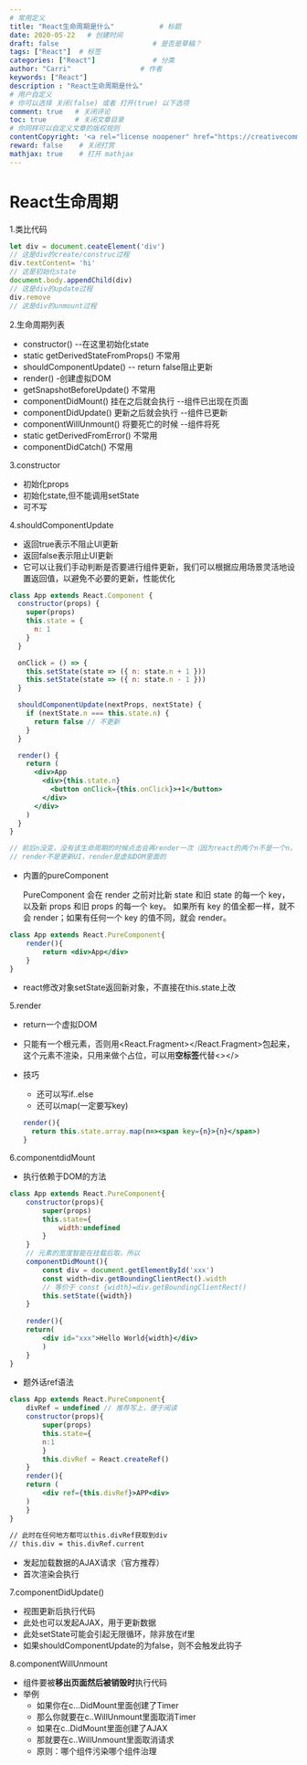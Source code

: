 ```yaml
---
# 常用定义
title: "React生命周期是什么"           # 标题
date: 2020-05-22   # 创建时间
draft: false                       # 是否是草稿？
tags: ["React"]  # 标签
categories: ["React"]              # 分类
author: "Carri"                 # 作者
keywords: ["React"]
description : "React生命周期是什么"
# 用户自定义
# 你可以选择 关闭(false) 或者 打开(true) 以下选项
comment: true   # 关闭评论
toc: true       # 关闭文章目录
# 你同样可以自定义文章的版权规则
contentCopyright: '<a rel="license noopener" href="https://creativecommons.org/licenses/by-nc-nd/4.0/" target="_blank">CC BY-NC-ND 4.0</a>'
reward: false	 # 关闭打赏
mathjax: true    # 打开 mathjax
---
```


# React生命周期

1.类比代码

```jsx
let div = document.ceateElement('div')
// 这是div的create/construc过程
div.textContent= 'hi'
// 这是初始化state
document.body.appendChild(div)
// 这是div的update过程
div.remove
// 这是div的unmount过程
```

2.生命周期列表

- constructor() --在这里初始化state
- static getDerivedStateFromProps() 不常用
- shouldComponentUpdate() -- return false阻止更新
- render() -创建虚拟DOM
- getSnapshotBeforeUpdate() 不常用
- componentDidMount() 挂在之后就会执行 --组件已出现在页面
- componentDidUpdate() 更新之后就会执行 --组件已更新
- componentWillUnmount() 将要死亡的时候 --组件将死
- static getDerivedFromError() 不常用
- componentDidCatch() 不常用

3.constructor

- 初始化props
- 初始化state,但不能调用setState
- 可不写

4.shouldComponentUpdate

- 返回true表示不阻止UI更新
- 返回false表示阻止UI更新
- 它可以让我们手动判断是否要进行组件更新，我们可以根据应用场景灵活地设置返回值，以避免不必要的更新，性能优化

```jsx
class App extends React.Component {
  constructor(props) {
    super(props)
    this.state = {
      n: 1
    }
  }

  onClick = () => {
    this.setState(state => ({ n: state.n + 1 }))
    this.setState(state => ({ n: state.n - 1 }))
  }

  shouldComponentUpdate(nextProps, nextState) {
    if (nextState.n === this.state.n) {
      return false // 不更新
    }
  }

  render() {
    return (
      <div>App
        <div>{this.state.n}
          <button onClick={this.onClick}>+1</button>
        </div>
      </div>
    )
  }
}

// 前后n没变，没有该生命周期的时候点击会再render一次（因为react的两个n不是一个n，有办法让它比比较，见后面），有的时候不会再render
// render不是更新UI，render是虚拟DOM里面的
```

- 内置的pureComponent

  PureComponent 会在 render 之前对比新 state 和旧 state 的每一个 key，以及新 props 和旧 props 的每一个 key。
  如果所有 key 的值全都一样，就不会 render；如果有任何一个 key 的值不同，就会 render。

```jsx
class App extends React.PureComponent{
	render(){
		return <div>App</div>
	}
}
```

- react修改对象setState返回新对象，不直接在this.state上改

5.render

- return一个虚拟DOM
- 只能有一个根元素，否则用<React.Fragment></React.Fragment>包起来，这个元素不渲染，只用来做个占位，可以用**空标签**代替<></>

- 技巧

  - 还可以写if..else
  - 还可以map(一定要写key)

  ```jsx
  render(){
  	return this.state.array.map(n=><span key={n}>{n}</span>)
  }
  ```

6.componentdidMount

- 执行依赖于DOM的方法

```jsx
class App extends React.PureComponent{
	constructor(props){
		super(props)
		this.state={
			width:undefined
		}
	}
	// 元素的宽度智能在挂载后取，所以
	componentDidMount(){
		const div = document.getElementById('xxx')
		const width=div.getBoundingClientRect().width
		// 等价于 const {width}=div.getBoundingClientRect()
		this.setState({width})
	}
	
	render(){
	return(
		<div id="xxx">Hello World{width}</div>
		)
	}
}
```

- 题外话ref语法

```jsx
class App extends React.PureComponent{
    divRef = undefined // 推荐写上，便于阅读
	constructor(props){
		super(props)
		this.state={
		n:1
		}
		this.divRef = React.createRef()
	}
	render(){
	return (
		<div ref={this.divRef}>APP<div>	
	)
	}
}
            
// 此时在任何地方都可以this.divRef获取到div
// this.div = this.divRef.current
```

- 发起加载数据的AJAX请求（官方推荐）
- 首次渲染会执行

7.componentDidUpdate()

- 视图更新后执行代码
- 此处也可以发起AJAX，用于更新数据
- 此处setState可能会引起无限循环，除非放在if里
- 如果shouldComponentUpdate的为false，则不会触发此钩子

8.componentWillUnmount

- 组件要被**移出页面然后被销毁时**执行代码
- 举例
  - 如果你在c...DidMount里面创建了Timer
  - 那么你就要在c..WillUnmount里面取消Timer
  - 如果在c..DidMount里面创建了AJAX
  - 那就要在c..WillUnmount里面取消请求
  - 原则：哪个组件污染哪个组件治理
